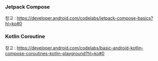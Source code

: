### Jetpack Compose
참고 : https://developer.android.com/codelabs/jetpack-compose-basics?hl=ko#0

### Kotlin Coroutine
참고 : https://developer.android.com/codelabs/basic-android-kotlin-compose-coroutines-kotlin-playground?hl=ko#0